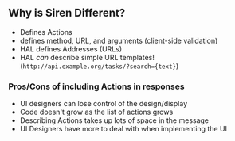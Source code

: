 ## Why is Siren Different?

 * Defines Actions
 * defines method, URL, and arguments (client-side validation)
 * HAL defines Addresses (URLs)
 * HAL _can_ describe simple URL templates! (`http://api.example.org/tasks/?search={text}`)
 
### Pros/Cons of including Actions in responses
 * UI designers can lose control of the design/display
 * Code doesn't grow as the list of actions grows
 * Describing Actions takes up lots of space in the message
 * UI Designers have more to deal with when implementing the UI
 
 
